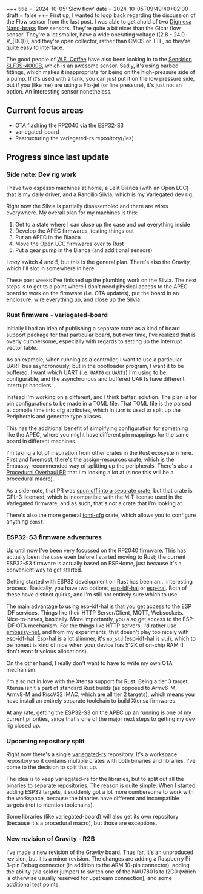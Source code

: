 +++
title = '2024-10-05: Slow flow'
date = 2024-10-05T09:49:40+02:00
draft = false
+++
First up, I wanted to loop back regarding the discussion of the Flow sensor from the last post. I was able to get ahold of two [Digmesa Nano-brass](https://www.digmesa.com/product-details/flow-sensor-nano_brass/) flow sensors. They're quite a bit nicer than the Gicar flow sensor. They're a lot smaller, have a wide operating voltage (\(2.8 - 24.0 V_{DC}\)), and they're open collector, rather than CMOS or TTL, so they're quite easy to interface.

The good people of [W.E. Coffee](https://github.com/jrodanapolis/WE_AV-ABR_GPC_NanoESP32) have also been looking in to the [Sensirion SLF3S-4000B](https://sensirion.com/products/catalog/SLF3S-4000B), which is an awesome sensor. Sadly, it's using barbed fittings, which makes it inappropriate for being on the high-pressure side of a pump. If it's used with a tank, you can just put it on the low pressure side, but if you (like me) are using a Flo-jet (or line pressure), it's just not an option. An interesting sensor nonetheless.

## Current focus areas

* OTA flashing the RP2040 via the ESP32-S3
* variegated-board
* Restructuring the variegated-rs repository(/ies)

## Progress since last update

### Side note: Dev rig work
I have two espesso machines at home, a Lelit Bianca (with an Open LCC) that is my daily driver, and a Rancilio Silvia, which is my Variegated dev rig.

Right now the Silvia is partially disassembled and there are wires everywhere. My overall plan for my machines is this:

1. Get to a state where I can close up the case and put everything inside
2. Develop the APEC firmwares, testing things out
3. Put an APEC in the Bianca
4. Move the Open LCC firmwares over to Rust
5. Put a gear pump in the Bianca (and additional sensors)

I *may* switch 4 and 5, but this is the general plan. There's also the Gravity, which I'll slot in somewhere in here.

These past weeks I've finished up the plumbing work on the Silvia. The next steps is to get to a point where I don't need physical access to the APEC board to work on the firmware (i.e. OTA updates), put the board in an enclosure, wire everything up, and close up the Silvia.

### Rust firmware - variegated-board
Initially I had an idea of publishing a separate crate as a kind of board support package for that particular board, but over time, I've realized that is overly cumbersome, especially with regards to setting up the interrupt vector table. 

As an example, when running as a controller, I want to use a particular UART bus asyncronously, but in the bootloader program, I want it to be buffered. I want *which* UART (i.e. `UART0` or `UART1`) I'm using to be configurable, and the asynchronous and buffered UARTs have different interrupt handlers.

Instead I'm working on a different, and I think better, solution. The plan is for pin configurations to be made in a TOML file. That TOML file is the parsed at compile time into cfg attributes, which in turn is used to split up the Peripherals and generate type aliases. 

This has the additional benefit of simplifying configuration for something like the APEC, where you might have different pin mappings for the same board in different machines.

I'm taking a lot of inspiration from other crates in the Rust ecosystem here. First and foremost, there's the [assign-resources](https://github.com/adamgreig/assign-resources) crate, which is the Embassy-recommended way of splitting up the peripherals. There's also a [Procedural Overhaul PR](https://github.com/adamgreig/assign-resources/pull/11) that I'm looking a lot at (since this will be a procedural macro). 

As a side-note, that PR was [spun off into a separate crate](https://github.com/AdinAck/embedded-resources), but that crate is GPL-3 licensed, which is incompatible with the MIT license used in the Variegated firmware, and as such, that's *not* a crate that I'm looking at.

There's also the more general [toml-cfg](https://github.com/jamesmunns/toml-cfg) crate, which allows you to configure anything `const`. 

### ESP32-S3 firmware adventures

Up until now I've been very focussed on the RP2040 firmware. This has actually been the case even before I started moving to Rust; the current ESP32-S3 firmware is actually based on ESPHome, just because it's a convenient way to get started.

Getting started with ESP32 development on Rust has been an... interesting process. Basically, you have two options, [esp-idf-hal](https://github.com/esp-rs/esp-idf-hal/) or [esp-hal](https://github.com/esp-rs/esp-hal). Both of these have distinct quirks, and I'm still not entirely sure which to use.

The main advantage to using esp-idf-hal is that you get access to the ESP IDF services. Things like their HTTP Server/Client, MQTT, Websockets. Nice-to-haves, basically. More importantly, you also get access to the ESP-IDF OTA mechanism. For the things like HTTP servers, I'd rather use [embassy-net](https://github.com/embassy-rs/embassy/tree/main/embassy-net), and from my experiments, that doesn't play too nicely with esp-idf-hal. Esp-hal is a lot slimmer, it's `no_std` (esp-idf-hal is `std`), which to be honest is kind of nice when your device has 512K of on-chip RAM (I don't want frivolous allocations). 

On the other hand, I really don't want to have to write my own OTA mechanism.

I'm also not in love with the Xtensa support for Rust. Being a tier 3 target, Xtensa isn't a part of standard Rust builds (as opposed to Armv6-M, Armv8-M and RiscV32 IMAC, which are all tier 2 targets), which means you have install an entirely separate toolchain to build Xtensa firmwares.

At any rate, getting the ESP32-S3 on the APEC up an running is one of my current priorities, since that's one of the major next steps to getting my dev rig closed up.

### Upcoming repository split

Right now there's a single [variegated-rs](https://github.com/variegated-coffee/variegated-rs) repository. It's a workspace repository so it contains multiple crates with both binaries and libraries. I've come to the decision to split that up. 

The idea is to keep variegated-rs for the libraries, but to split out all the binaries to separate repositories. The reason is quite simple. When I started adding ESP32 targets, it suddenly got a lot more cumbersome to work with the workspace, because the binaries have different and incompatible targets (not to mention toolchains).

Some libraries (like variegated-board) will also get its own repository (because it's a procedural macro), but those are exceptions.

### New revision of Gravity - R2B

I've made a new revision of the Gravity board. Thus far, it's an unproduced revision, but it is a minor revision. The changes are adding a Raspberry Pi 3-pin Debug connector (in addition to the ARM 10-pin connector), adding the ability (via solder jumper) to switch one of the NAU7801s to I2C0 (which is otherwise usually reserved for upstream connection), and some additional test points.